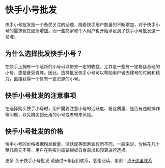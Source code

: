 # 快手小号批发

快手小号批发是一个备受关注的话题，随着快手用户数量的不断增加，对于快手小号的需求也在逐渐增加。而一些商家和个人用户也开始涉足到了快手小号批发这一领域。

## 为什么选择批发快手小号？

在快手上拥有一个活跃的小号可以带来一定的收益，尤其是一些有一定粉丝基础的小号，更是备受青睐。因此，选择批发快手小号可以帮助用户省去建号的时间和精力，直接获得一个具有一定资源的小号。

## 快手小号批发的注意事项

在选择购买快手小号时，用户需要注意小号的活跃度、粉丝质量、是否有违规操作等问题，以免购买到无用的小号或者带来风险。

## 快手小号批发的价格

快手小号的价格根据粉丝数量、活跃度等因素会有所不同，一般来说，价格在几十至几百元不等。用户在购买时需要根据自身需求和预算进行选择。

更多 关于快手小号批发 请通过✈与我们联系，感谢阅读，谢谢！[点✈这里联系](https://www.k02.cc)